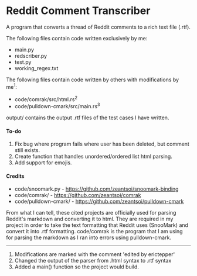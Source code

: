 # Reddit Comment Transcriber
A program that converts a thread of Reddit comments to a rich text file (.rtf). 

The following files contain code written exclusively by me:
- main.py
- redscriber.py
- test.py
- working_regex.txt

The following files contain code written by others with modifications by me<sup>1</sup>:
- code/comrak/src/html.rs<sup>2</sup>
- code/pulldown-cmark/src/main.rs<sup>3</sup>

output/ contains the output .rtf files of the test cases I have written. 

#### To-do
1. Fix bug where program fails where user has been deleted, but comment still exists.
2. Create function that handles unordered/ordered list html parsing.
3. Add support for emojis. 

#### Credits

- code/snoomark.py - https://github.com/zeantsoi/snoomark-binding
- code/comrak/ - https://github.com/zeantsoi/comrak
- code/pulldown-cmark/ - https://github.com/zeantsoi/pulldown-cmark

From what I can tell, these cited projects are officially used for parsing 
Reddit's markdown and converting it to html. They are required in my project in order to take the text formatting that 
Reddit uses (SnooMark) and convert it into .rtf formatting. code/comrak is the program that I am using for parsing the 
markdown as I ran into errors using pulldown-cmark. 

---

1. Modifications are marked with the comment 'edited by erictepper'
2. Changed the output of the parser from .html syntax to .rtf syntax
3. Added a main() function so the project would build. 